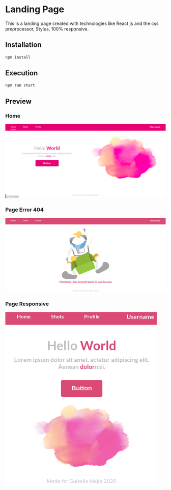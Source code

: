 # Landing Page

This is a landing page created with technologies like React.js and the css preprocessor, Stylus, 100% responsive.

## Installation

```bash
npm install
```

## Execution

```bash
npm run start
```

## Preview

### Home

![](Screenshot.png)

###  Page Error 404

![](Screenshot-404.png)

### Page Responsive

![](Screenshot-responsive.png)